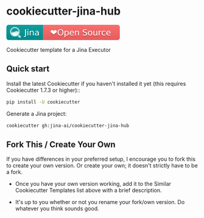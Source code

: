 # cookiecutter-jina-hub

[![Jina](https://github.com/jina-ai/jina/blob/master/.github/badges/jina-badge.svg?raw=true  "We fully commit to open-source")](https://get.jina.ai)

Cookiecutter template for a Jina Executor

## Quick start

Install the latest Cookiecutter if you haven't installed it yet (this requires
Cookiecutter 1.7.3 or higher)::

```bash
pip install -U cookiecutter
```

Generate a Jina project:

```bash
cookiecutter gh:jina-ai/cookiecutter-jina-hub
```

## Fork This / Create Your Own

If you have differences in your preferred setup, I encourage you to fork this
to create your own version. Or create your own; it doesn't strictly have to
be a fork.

* Once you have your own version working, add it to the Similar Cookiecutter
  Templates list above with a brief description.

* It's up to you whether or not you rename your fork/own version. Do whatever
  you think sounds good.
